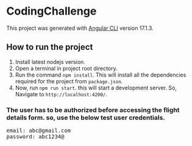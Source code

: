 # CodingChallenge

This project was generated with [Angular CLI](https://github.com/angular/angular-cli) version 17.1.3.

## How to run the project

1. Install latest nodejs version.
2. Open a terminal in project root directory.
3. Run the command `npm install`. This will install all the dependencies required for the project from `package.json`.
4. Now, run `npm run start`. this will start a development server. So, Navigate to `http://localhost:4200/`. 

### The user has to be authorized before accessing the flight details form. so, use the below test user credentials.
<pre>
email: abc@gmail.com
password: abc1234@
</pre>
